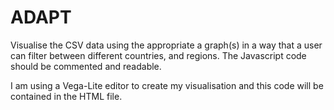 # ADAPT
Visualise the CSV data using the appropriate a graph(s) in a way that a user can filter between different countries, and regions. The Javascript code should be commented and readable.

I am using a Vega-Lite editor to create my visualisation and this code will be contained in the HTML file.
